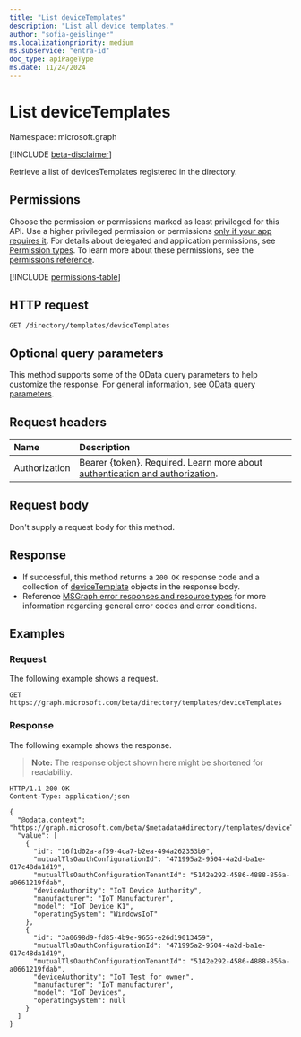 ```yaml
---
title: "List deviceTemplates"
description: "List all device templates."
author: "sofia-geislinger"
ms.localizationpriority: medium
ms.subservice: "entra-id"
doc_type: apiPageType
ms.date: 11/24/2024
---
```


# List deviceTemplates

Namespace: microsoft.graph

[!INCLUDE [beta-disclaimer](../../includes/beta-disclaimer.md)]

Retrieve a list of devicesTemplates registered in the directory.

## Permissions

Choose the permission or permissions marked as least privileged for this API. Use a higher privileged permission or permissions [only if your app requires it](/graph/permissions-overview#best-practices-for-using-microsoft-graph-permissions). For details about delegated and application permissions, see [Permission types](/graph/permissions-overview#permission-types). To learn more about these permissions, see the [permissions reference](/graph/permissions-reference).

<!-- {
  "blockType": "permissions",
  "name": "template-list-devicetemplates-permissions"
}
-->
[!INCLUDE [permissions-table](../includes/permissions/template-list-devicetemplates-permissions.md)]

## HTTP request

<!-- { "blockType": "ignored" } -->
```http
GET /directory/templates/deviceTemplates
```

## Optional query parameters

This method supports some of the OData query parameters to help customize the response. For general information, see [OData query parameters](/graph/query-parameters).

## Request headers

|Name|Description|
|:---|:---|
|Authorization|Bearer {token}. Required. Learn more about [authentication and authorization](/graph/auth/auth-concepts).|

## Request body

Don't supply a request body for this method.

## Response

- If successful, this method returns a `200 OK` response code and a collection of [deviceTemplate](../resources/devicetemplate.md) objects in the response body.
- Reference [MSGraph error responses and resource types](/graph/errors) for more information regarding general error codes and error conditions.

## Examples

### Request

The following example shows a request.
<!-- {
  "blockType": "request",
  "name": "list_devicetemplate"
}
-->
``` http
GET https://graph.microsoft.com/beta/directory/templates/deviceTemplates
```


### Response

The following example shows the response.
>**Note:** The response object shown here might be shortened for readability.
<!-- {
  "blockType": "response",
  "truncated": true,
  "@odata.type": "microsoft.graph.deviceTemplate"
}
-->
``` http
HTTP/1.1 200 OK
Content-Type: application/json

{
  "@odata.context": "https://graph.microsoft.com/beta/$metadata#directory/templates/deviceTemplates",
  "value": [
    {
      "id": "16f1d02a-af59-4ca7-b2ea-494a262353b9",
      "mutualTlsOauthConfigurationId": "471995a2-9504-4a2d-ba1e-017c48da1d19",
      "mutualTlsOauthConfigurationTenantId": "5142e292-4586-4888-856a-a0661219fdab",
      "deviceAuthority": "IoT Device Authority",
      "manufacturer": "IoT Manufacturer",
      "model": "IoT Device K1",
      "operatingSystem": "WindowsIoT"
    },
    {
      "id": "3a0698d9-fd85-4b9e-9655-e26d19013459",
      "mutualTlsOauthConfigurationId": "471995a2-9504-4a2d-ba1e-017c48da1d19",
      "mutualTlsOauthConfigurationTenantId": "5142e292-4586-4888-856a-a0661219fdab",
      "deviceAuthority": "IoT Test for owner",
      "manufacturer": "IoT manufacturer",
      "model": "IoT Devices",
      "operatingSystem": null
    }
  ]
}
```

